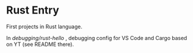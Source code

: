 # Rust Entry

First projects in Rust language.

In *debugging/rust-hello* , debugging config for VS Code and Cargo based on YT (see README there).